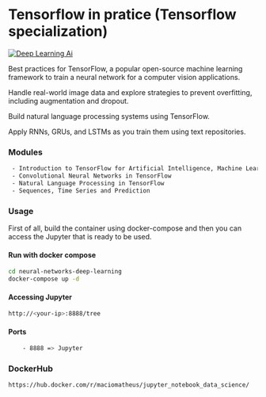 # Tensorflow in pratice (Tensorflow specialization)

[![Deep Learning Ai](https://d3njjcbhbojbot.cloudfront.net/api/utilities/v1/imageproxy/https://coursera-course-photos.s3.amazonaws.com/e5/801ef077e311e79b5e257ef20b3a76/deeplearningai.png?auto=format%2Ccompress&dpr=2&w=256&h=32)](https://d3njjcbhbojbot.cloudfront.net/api/utilities/v1/imageproxy/https://coursera-course-photos.s3.amazonaws.com/e5/801ef077e311e79b5e257ef20b3a76/deeplearningai.png?auto=format%2Ccompress&dpr=2&w=256&h=32)

Best practices for TensorFlow, a popular open-source machine learning framework to train a neural network for a computer vision applications.

Handle real-world image data and explore strategies to prevent overfitting, including augmentation and dropout.

Build natural language processing systems using TensorFlow.

Apply RNNs, GRUs, and LSTMs as you train them using text repositories.


### Modules

```sh
 - Introduction to TensorFlow for Artificial Intelligence, Machine Learning, and Deep Learning
 - Convolutional Neural Networks in TensorFlow
 - Natural Language Processing in TensorFlow
 - Sequences, Time Series and Prediction
```
### Usage
First of all, build the container using docker-compose and then you can 
access the Jupyter that is ready to be used.

#### Run with docker compose
```sh
cd neural-networks-deep-learning
docker-compose up -d
```

#### Accessing Jupyter
```sh
http://<your-ip>:8888/tree
```

#### Ports
```sh
    - 8888 => Jupyter
```

### DockerHub
```sh
https://hub.docker.com/r/maciomatheus/jupyter_notebook_data_science/
